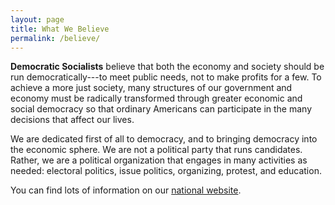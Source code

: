 ```yaml
---
layout: page
title: What We Believe
permalink: /believe/
---
```


**Democratic Socialists** believe that both the economy and society should be run democratically---to meet public needs, not to make profits for a few. To achieve a more just society, many structures of our government and economy must be radically transformed through greater economic and social democracy so that ordinary Americans can participate in the many decisions that affect our lives.

We are dedicated first of all to democracy, and to bringing democracy into the economic sphere. We are not a political party that runs candidates. Rather, we are a political organization that engages in many activities as needed: electoral politics, issue politics, organizing, protest, and education.

You can find lots of information on our [national website][dsa-national].

[dsa-national]: https://www.dsausa.org/
